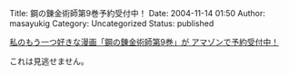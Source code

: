 Title: 鋼の錬金術師第9巻予約受付中！
Date: 2004-11-14 01:50
Author: masayukig
Category: Uncategorized
Status: published

[
私のもう一つ好きな漫画「鋼の錬金術師第9巻」が
アマゾンで予約受付中！](http://www.amazon.co.jp/exec/obidos/ASIN/4757513186/hughundercons-22/ref=nosim)

これは見逃せません。
